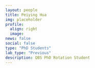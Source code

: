 ```yaml
---
layout: people
title: Peiying Hua
img: placeholder
profile:
  align: right
  image:
news: false
social: false
type: "PhD Students"
lab_type: "Previous"
description: QBS PhD Rotation Student
---
```

